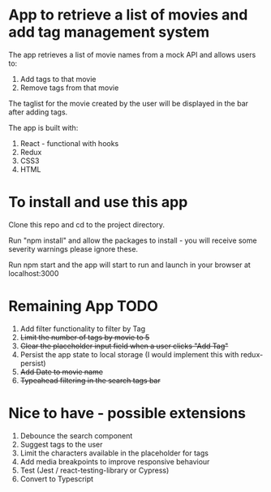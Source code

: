 # App to retrieve a list of movies and add tag management system

The app retrieves a list of movie names from a mock API and allows users to:
1. Add tags to that movie
1. Remove tags from that movie

The taglist for the movie created by the user will be displayed in the bar after adding tags. 

The app is built with:
1. React - functional with hooks
1. Redux
1. CSS3
1. HTML

# To install and use this app
Clone this repo and cd to the project directory. 

Run "npm install" and allow the packages to install - you will receive some severity warnings please ignore these. 

Run npm start and the app will start to run and launch in your browser at localhost:3000

# Remaining App TODO
1. Add filter functionality to filter by Tag
1. ~~Limit the number of tags by movie to 5~~
1. ~~Clear the placeholder input field when a user clicks "Add Tag"~~
1. Persist the app state to local storage (I would implement this with redux-persist)
1. ~~Add Date to movie name~~
1. ~~Typeahead filtering in the search tags bar~~

# Nice to have - possible extensions
1. Debounce the search component
1. Suggest tags to the user
1. Limit the characters available in the placeholder for tags
1. Add media breakpoints to improve responsive behaviour
1. Test (Jest / react-testing-library or Cypress)
1. Convert to Typescript